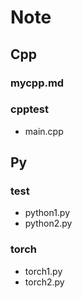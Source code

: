 # Note
## Cpp
### mycpp.md
### cpptest
* main.cpp
## Py
### test
* python1.py
* python2.py
### torch
* torch1.py
* torch2.py